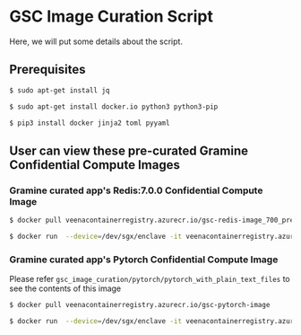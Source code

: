 # GSC Image Curation Script

Here, we will put some details about the script.

## Prerequisites

```sh
$ sudo apt-get install jq

$ sudo apt-get install docker.io python3 python3-pip

$ pip3 install docker jinja2 toml pyyaml
```

## User can view these pre-curated Gramine Confidential Compute Images

### Gramine curated app's Redis:7.0.0 Confidential Compute Image

```sh
$ docker pull veenacontainerregistry.azurecr.io/gsc-redis-image_700_preview

$ docker run  --device=/dev/sgx/enclave -it veenacontainerregistry.azurecr.io/gsc-redis-image_700_preview
```

### Gramine curated app's Pytorch Confidential Compute Image

Please refer `gsc_image_curation/pytorch/pytorch_with_plain_text_files` to see the contents of this image

```sh
$ docker pull veenacontainerregistry.azurecr.io/gsc-pytorch-image

$ docker run  --device=/dev/sgx/enclave -it veenacontainerregistry.azurecr.io/gsc-pytorch-image
```

